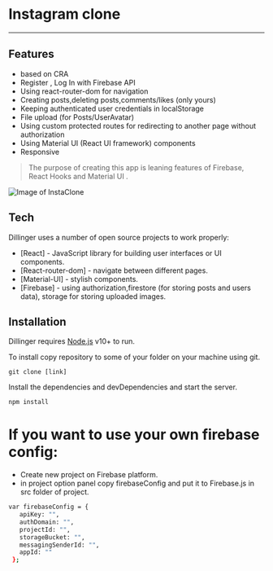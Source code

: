 # Instagram clone

----

## Features

 - based on CRA
- Register , Log In with Firebase API
- Using react-router-dom for navigation
- Creating posts,deleting posts,comments/likes (only yours)
- Keeping authenticated user credentials in localStorage
- File upload (for Posts/UserAvatar)
- Using custom protected routes for redirecting to another page without authorization
- Using Material UI (React UI framework) components
- Responsive


> The purpose of creating this app is 
> leaning features of Firebase,
> React Hooks and Material UI .

![Image of InstaClone](https://i.postimg.cc/ydwB4jS3/collage.png)


## Tech

Dillinger uses a number of open source projects to work properly:

- [React] - JavaScript library for building user interfaces or UI components.
- [React-router-dom] - navigate between different pages.
- [Material-UI] - stylish components.
- [Firebase] - using authorization,firestore (for storing posts and users data), storage for storing uploaded images. 



## Installation

Dillinger requires [Node.js](https://nodejs.org/) v10+ to run.

To install copy repository to some of your folder on your machine using git.

```
git clone [link]
```

Install the dependencies and devDependencies and start the server.

```sh
npm install
```

# If you want to use your own firebase config:
 - Create new project on Firebase platform.
 - in project option panel copy firebaseConfig and put it to Firebase.js in src folder of project.
 ```sh
var firebaseConfig = {
    apiKey: "",
    authDomain: "",
    projectId: "",
    storageBucket: "",
    messagingSenderId: "",
    appId: ""
  };
```
